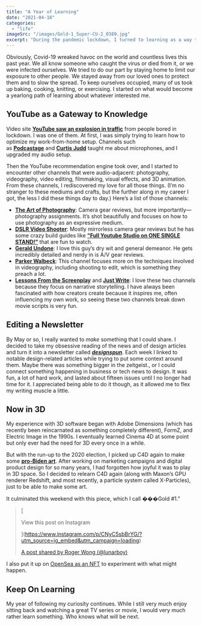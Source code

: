 ```yaml
---
title: "A Year of Learning"
date: "2021-04-18"
categories: 
  - "life"
imageSrc: "/images/Gold-1_Super-CU-2_0389.jpg"
excerpt: "During the pandemic lockdown, I turned to learning as a way to stay occupied. What started with optimizing my work-from-home setup led to rediscovering old passions in photography, videography, and 3D animation, eventually culminating in creating art and launching a newsletter."
---
```


Obviously, Covid-19 wreaked havoc on the world and countless lives this past year. We all know someone who caught the virus or died from it, or we were infected ourselves. We tried to do our part by staying home to limit our exposure to other people. We stayed away from our loved ones to protect them and to slow the spread. To keep ourselves occupied, many of us took up baking, cooking, knitting, or exercising. I started on what would become a yearlong path of learning about whatever interested me.

## YouTube as a Gateway to Knowledge

Video site [**YouTube saw an explosion in traffic**](https://www.nbcnews.com/tech/social-media/youtube-thrives-window-those-isolated-coronavirus-n1173651) from people bored in lockdown. I was one of them. At first, I was simply trying to learn how to optimize my work-from-home setup. Channels such as [**Podcastage**](https://www.youtube.com/podcastage) and [**Curtis Judd**](https://www.youtube.com/curtisjudd/) taught me about microphones, and I upgraded my audio setup.

Then the YouTube recommendation engine took over, and I started to encounter other channels that were audio-adjacent: photography, videography, video editing, filmmaking, visual effects, and 3D animation. From these channels, I rediscovered my love for all those things. (I’m no stranger to these mediums and crafts, but the further along in my career I got, the less I did these things day to day.) Here’s a list of those channels:

- [**The Art of Photography**](https://www.youtube.com/theartofphotography): Camera gear reviews, but more importantly—photography assignments. It’s shot beautifully and focuses on how to use photography as an expressive medium.
- [**DSLR Video Shooter**](https://www.youtube.com/dslrvideoshooter): Mostly mirrorless camera gear reviews but he has some crazy build guides like [**“Full Youtube Studio on ONE SINGLE STAND!”**](https://youtu.be/FilRCidYDcw) that are fun to watch.
- [**Gerald Undone**](https://www.youtube.com/geraldundone): I love this guy’s dry wit and general demeanor. He gets incredibly detailed and nerdy in is A/V gear reviews.
- [**Parker Walbeck**](https://www.youtube.com/ParkerWalbeck): This channel focuses more on the techniques involved in videography, including shooting to edit, which is something they preach a lot.
- [**Lessons From the Screenplay**](https://www.youtube.com/LessonsfromtheScreenplay) and [**Just Write**](https://www.youtube.com/JustWrite): I love these two channels because they focus on narrative storytelling. I have always been fascinated with how creators create because it inspires me, often influencing my own work, so seeing these two channels break down movie scripts is very fun.

## Editing a Newsletter

By May or so, I really wanted to _make_ something that I could share. I decided to take my obsessive reading of the news and of design articles and turn it into a newsletter called [**_designspun_**](https://designspun.com). Each week I linked to notable design-related articles while trying to put some context around them. Maybe there was something bigger in the zeitgeist., or I could connect something happening in business or tech news to design. It was fun, a lot of hard work, and lasted about fifteen issues until I no longer had time for it. I appreciated being able to do it though, as it allowed me to flex my writing muscle a little.

## Now in 3D

My experience with 3D software began with Adobe Dimensions (which has recently been reincarnated as something completely different), FormZ, and Electric Image in the 1990s. I eventually learned Cinema 4D at some point but only ever had the need for 3D every once in a while.

But with the run-up to the 2020 election, I picked up C4D again to make some [**pro-Biden art**](https://rogerwong.me/posts/art-for-biden/). After working on marketing campaigns and digital product design for so many years, I had forgotten how joyful it was to play in 3D space. So I decided to relearn C4D again (along with Maxon’s GPU renderer Redshift, and most recently, a particle system called X-Particles), just to be able to make some art.

It culminated this weekend with this piece, which I call ���Gold #1.”

> [
> 
> View this post on Instagram
> 
> ](https://www.instagram.com/p/CNyC5sbBrYG/?utm_source=ig_embed&utm_campaign=loading)
> 
> [A post shared by Roger Wong (@lunarboy)](https://www.instagram.com/p/CNyC5sbBrYG/?utm_source=ig_embed&utm_campaign=loading)

<script async src="//www.instagram.com/embed.js"></script>

I also put it up on [OpenSea as an NFT](https://opensea.io/assets/0x495f947276749ce646f68ac8c248420045cb7b5e/66499179584528692098562374254133203106513865854900898838965052358852738023425) to experiment with what might happen.

## Keep On Learning

My year of following my curiosity continues. While I still very much enjoy sitting back and watching a great TV series or movie, I would very much rather learn something. Who knows what will be next.

